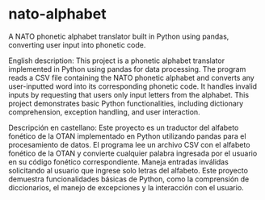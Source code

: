 # nato-alphabet
A NATO phonetic alphabet translator built in Python using pandas, converting user input into phonetic code.

English description:
This project is a phonetic alphabet translator implemented in Python using pandas for data processing. The program reads a CSV file containing the NATO phonetic alphabet and converts any user-inputted word into its corresponding phonetic code. It handles invalid inputs by requesting that users only input letters from the alphabet. This project demonstrates basic Python functionalities, including dictionary comprehension, exception handling, and user interaction.

Descripción en castellano:
Este proyecto es un traductor del alfabeto fonético de la OTAN implementado en Python utilizando pandas para el procesamiento de datos. El programa lee un archivo CSV con el alfabeto fonético de la OTAN y convierte cualquier palabra ingresada por el usuario en su código fonético correspondiente. Maneja entradas inválidas solicitando al usuario que ingrese solo letras del alfabeto. Este proyecto demuestra funcionalidades básicas de Python, como la comprensión de diccionarios, el manejo de excepciones y la interacción con el usuario.
